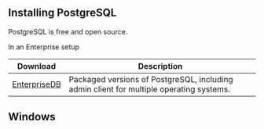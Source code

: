 Installing PostgreSQL
---------------------

PostgreSQL is free and open source.

In an Enterprise setup 


| Download | Description |
| -------- | ----------- | 
| [EnterpriseDB](https://www.enterprisedb.com/downloads/postgres-postgresql-downloads#windows) | Packaged versions of PostgreSQL, including admin client for multiple operating systems. |

## Windows
